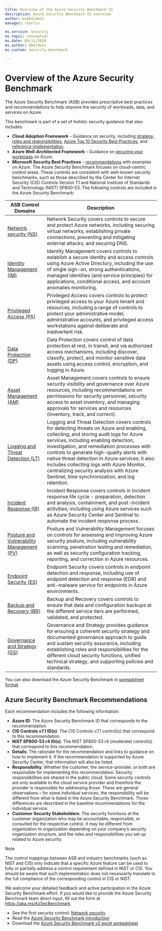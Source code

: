 ```yaml
---
title: Overview of the Azure Security Benchmark V2
description: Azure Security Benchmark V2 overview
author: msmbaldwin
manager: rkarlin

ms.service: security
ms.topic: conceptual
ms.date: 09/11/2020
ms.author: mbaldwin
ms.custom: security-benchmark

---
```


# Overview of the Azure Security Benchmark

The Azure Security Benchmark (ASB) provides prescriptive best practices and recommendations to help improve the security of workloads, data, and services on Azure.

This benchmark is part of a set of holistic security guidance that also includes:

- **Cloud Adoption Framework** – Guidance on security, including [strategy](/azure/cloud-adoption-framework/strategy/define-security-strategy), [roles and responsibilities](/azure/cloud-adoption-framework/organize/cloud-security), [Azure Top 10 Security Best Practices](/azure/cloud-adoption-framework/get-started/security#step-1-establish-essential-security-practices), and [reference implementation](/azure/cloud-adoption-framework/ready/enterprise-scale/).
- **Azure Well-Architected Framework** – Guidance on [securing your workloads](https://docs.microsoft.com/assessments/?mode=pre-assessment&session=local) on Azure.
- **Microsoft Security Best Practices** – [recommendations](/security/compass/microsoft-security-compass-introduction) with examples on Azure.
 The Azure Security Benchmark focuses on cloud-centric control areas. These controls are consistent with well-known security benchmarks, such as those described by the Center for Internet Security (CIS) Controls Version 7.1 and National Institute of Standards and Technology (NIST) SP800-53.
The following controls are included in the Azure Security Benchmark:

| ASB Control Domains | Description 
|--|--|
| [Network security (NS)](security-benchmark-v2-network-security.md) | Network Security covers controls to secure and protect Azure networks, including securing virtual networks, establishing private connections, preventing and mitigating external attacks, and securing DNS. |
| [Identity Management (IM)](security-benchmark-v2-identity-management.md) | Identity Management covers controls to establish a secure identity and access controls using Azure Active Directory, including the use of single sign-on, strong authentications, managed identities (and service principles) for applications, conditional access, and account anomalies monitoring. |
| [Privileged Access (PA)](security-benchmark-v2-privileged-access.md) | Privileged Access covers controls to protect privileged access to your Azure tenant and resources, including a range of controls to protect your administrative model, administrative accounts, and privileged access workstations against deliberate and inadvertent risk. |
| [Data Protection (DP)](security-benchmark-v2-data-protection.md) | Data Protection covers control of data protection at rest, in transit, and via authorized access mechanisms, including discover, classify, protect, and monitor sensitive data assets using access control, encryption, and logging in Azure. |
| [Asset Management (AM)](security-benchmark-v2-asset-management.md) | Asset Management covers controls to ensure security visibility and governance over Azure resources, including recommendations on permissions for security personnel, security access to asset inventory, and managing approvals for services and resources (inventory, track, and correct). |
| [Logging and Threat Detection (LT)](security-benchmark-v2-logging-threat-detection.md) | Logging and Threat Detection covers controls for detecting threats on Azure and enabling, collecting, and storing audit logs for Azure services, including enabling detection, investigation, and remediation processes with controls to generate high-quality alerts with native threat detection in Azure services; it also includes collecting logs with Azure Monitor, centralizing security analysis with Azure Sentinel, time synchronization, and log retention. |
| [Incident Response (IR)](security-benchmark-v2-incident-response.md) | Incident Response covers controls in incident response life cycle - preparation, detection and analysis, containment, and post-incident activities, including using Azure services such as Azure Security Center and Sentinel to automate the incident response process. |
| [Posture and Vulnerability Management (PV)](security-benchmark-v2-posture-vulnerability-management.md) | Posture and Vulnerability Management focuses on controls for assessing and improving Azure security posture, including vulnerability scanning, penetration testing and remediation, as well as security configuration tracking, reporting, and correction in Azure resources. |
| [Endpoint Security (ES)](security-benchmark-v2-endpoint-security.md) | Endpoint Security covers controls in endpoint detection and response, including use of endpoint detection and response (EDR) and anti-malware service for endpoints in Azure environments. |
| [Backup and Recovery (BR)](security-benchmark-v2-backup-recovery.md) | Backup and Recovery covers controls to ensure that data and configuration backups at the different service tiers are performed, validated, and protected. |
| [Governance and Strategy (GS)](security-benchmark-v2-governance-strategy.md) | Governance and Strategy provides guidance for ensuring a coherent security strategy and documented governance approach to guide and sustain security assurance, including establishing roles and responsibilities for the different cloud security functions, unified technical strategy, and supporting policies and standards. |

You can also download the Azure Security Benchmark in [spreadsheet format](https://github.com/MicrosoftDocs/SecurityBenchmarks/tree/master/Azure%20Security%20Benchmark).

## Azure Security Benchmark Recommendations

Each recommendation includes the following information:

- **Azure ID**: The Azure Security Benchmark ID that corresponds to the recommendation.
- **CIS Controls v7.1 ID(s)**: The CIS Controls v7.1 control(s) that correspond to this recommendation.
- **NIST SP800-53 r4 ID(s)**: The NIST SP800-53 r4 (moderate) control(s) that correspond to this recommendation.
- **Details**: The rationale for the recommendation and links to guidance on how to implement it. If the recommendation is supported by Azure Security Center, that information will also be listed.
- **Responsibility**: Whether the customer, the service-provider, or both are responsible for implementing this recommendation. Security responsibilities are shared in the public cloud. Some security controls are only available to the cloud service provider and therefore the provider is responsible for addressing those. These are general observations – for some individual services, the responsibility will be different from what is listed in the Azure Security Benchmark. Those differences are described in the baseline recommendations for the individual service.
- **Customer Security Stakeholders**: The security functions at the customer organization who may be accountable, responsible, or consulted for the respective control. It may be different from organization to organization depending on your company’s security organization structure, and the roles and responsibilities you set up related to Azure security.

> [!NOTE]
> The control mappings between ASB and industry benchmarks (such as NIST and CIS) only indicate that a specific Azure feature can be used to fully or partially address a control requirement defined in NIST or CIS. You should be aware that such implementation does not necessarily translate to the full compliance of the corresponding control in CIS or NIST.

We welcome your detailed feedback and active participation in the Azure Security Benchmark effort. if you would like to provide the Azure Security Benchmark team direct input, fill out the form at https://aka.ms/AzSecBenchmark


- See the first security control: [Network security](security-control-network-security.md)
- Read the [Azure Security Benchmark introduction](introduction.md)
- Download the [Azure Security Benchmark v2 excel spreadsheet](https://github.com/MicrosoftDocs/SecurityBenchmarks/tree/master/Azure%20Security%20Benchmark)